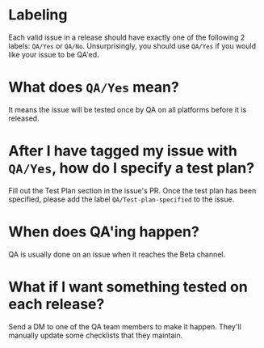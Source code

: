 # Labeling

Each valid issue in a release should have exactly one of the following 2 labels: `QA/Yes` or `QA/No`.  Unsurprisingly, you should use `QA/Yes` if you would like your issue to be QA'ed.

# What does `QA/Yes` mean?

It means the issue will be tested once by QA on all platforms before it is released.

# After I have tagged my issue with `QA/Yes`, how do I specify a test plan?

Fill out the Test Plan section in the issue's PR. Once the test plan has been specified, please add the label `QA/Test-plan-specified` to the issue.

# When does QA'ing happen?

QA is usually done on an issue when it reaches the Beta channel.

# What if I want something tested on each release?

Send a DM to one of the QA team members to make it happen.
They'll manually update some checklists that they maintain.
